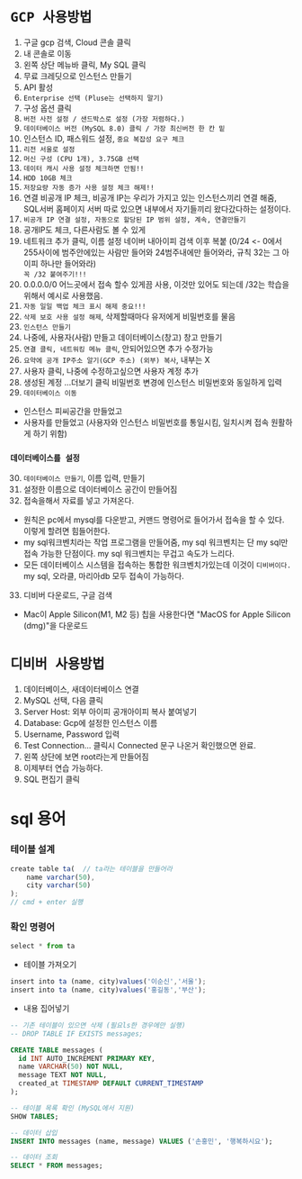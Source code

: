 # `GCP 사용방법`

1. 구글 gcp 검색, Cloud 콘솔 클릭
2. 내 콘솔로 이동
3. 왼쪽 상단 메뉴바 클릭, My SQL 클릭
4. 무료 크레딧으로 인스턴스 만들기
5. API 활성
6. `Enterprise 선택 (Pluse는 선택하지 말기)`
7. 구성 옵션 클릭
8. `버전 사전 설정 / 샌드박스로 설정 (가장 저렴하다.)`
9. `데이터베이스 버전 (MySQL 8.0) 클릭 / 가장 최신버전 한 칸 밑`
10. 인스턴스 ID, 패스워드 설정, `중요 복잡성 요구 체크`
11. `리전 서울로 설정`
12. `머신 구성 (CPU 1개), 3.75GB 선택`
13. `데이터 캐시 사용 설정 체크하면 안됨!!`
14. `HDD 10GB 체크`
15. `저장요량 자동 증가 사용 설정 체크 해제!!`
16. 연결 비공개 IP 체크, 비공개 IP는 우리가 가지고 있는 인스턴스끼리 연결 해줌, SQL서버 홈페이지 서버 따로 있으면 내부에서 자기들끼리 왔다갔다하는 설정이다.
17. `비공개 IP 연결 설정, 자동으로 할당된 IP 범위 설정, 계속, 연결만들기`
18. 공개IP도 체크, 다른사람도 볼 수 있게
19. 네트워크 추가 클릭, 이름 설정 네이버 내아이피 검색 이후 복붙 (0/24 <- 0에서 255사이에 범주안에있는 사람만 들어와 24범주내에만 들어와라, 규칙 32는 그 아이피 하나만 들어와라)<br>
    `꼭 /32 붙여주기!!!`
20. 0.0.0.0/0 어느곳에서 접속 할수 있게끔 사용, 이것만 있어도 되는데 /32는 학습을 위해서 예시로 사용했음.
21. `자동 일일 백업 체크 표시 해제 중요!!!`
22. `삭제 보호 사용 설정 해제`, 삭제할때마다 유저에게 비밀번호를 물음
23. `인스턴스 만들기`
24. 나중에, 사용자(사람) 만들고 데이터베이스(창고) 창고 만들기
25. `연결 클릭, 네트워킹 메뉴 클릭`, 안되어있으면 추가 수정가능
26. `요약에 공개 IP주소 알기(GCP 주소) (외부) 복사`, 내부는 X
27. 사용자 클릭, 나중에 수정하고싶으면 사용자 계정 추가
28. 생성된 계정 ...더보기 클릭 비밀번호 변경에 인스턴스 비밀번호와 동일하게 입력
29. `데이터베이스 이동`

- 인스턴스 피씨공간을 만들었고
- 사용자를 만들었고 (사용자와 인스턴스 비밀번호를 통일시킴, 일치시켜 접속 원활하게 하기 위함)

### `데이터베이스를 설정`

30. `데이터베이스 만들기`, 이름 입력, 만들기
31. 설정한 이름으로 데이터베이스 공간이 만들어짐
32. 접속을해서 자료를 넣고 가져온다.

- 원칙은 pc에서 mysql를 다운받고, 커맨드 명령어로 들어가서 접속을 할 수 있다. 이렇게 할려면 힘들어한다.
- my sql워크벤치라는 작업 프로그램을 만들어줌, my sql 워크벤치는 단 my sql만 접속 가능한 단점이다. my sql 워크벤치는 무겁고 속도가 느리다.
- 모든 데이터베이스 시스템을 접속하는 통합한 워크벤치가있는데 이것이 `디비버이다.` my sql, 오라클, 마리아db 모두 접속이 가능하다.

33. 디비버 다운로드, 구글 검색

- Mac이 Apple Silicon(M1, M2 등) 칩을 사용한다면 "MacOS for Apple Silicon (dmg)"을 다운로드

# `디비버 사용방법`

1. 데이터베이스, 새데이터베이스 연결
2. MySQL 선택, 다음 클릭
3. Server Host: 외부 아이피 공개아이피 복사 붙여넣기
4. Database: Gcp에 설정한 인스턴스 이름
5. Username, Password 입력
6. Test Connection... 클릭시 Connected 문구 나온거 확인했으면 완료.
7. 왼쪽 상단에 보면 root라는게 만들어짐
8. 이제부터 연습 가능하다.
9. SQL 편집기 클릭

# sql 용어

### 테이블 설계

```js
create table ta(  // ta라는 테이블을 만들어라
    name varchar(50),
    city varchar(50)
);
// cmd + enter 실행
```

### 확인 명령어

```js
select * from ta
```

- 테이블 가져오기

```js
insert into ta (name, city)values('이순신','서울');
insert into ta (name, city)values('홍길동','부산');
```

- 내용 집어넣기

```sql
-- 기존 테이블이 있으면 삭제 (필요ls한 경우에만 실행)
-- DROP TABLE IF EXISTS messages;

CREATE TABLE messages (
  id INT AUTO_INCREMENT PRIMARY KEY,
  name VARCHAR(50) NOT NULL,
  message TEXT NOT NULL,
  created_at TIMESTAMP DEFAULT CURRENT_TIMESTAMP
);

-- 테이블 목록 확인 (MySQL에서 지원)
SHOW TABLES;

-- 데이터 삽입
INSERT INTO messages (name, message) VALUES ('손홍민', '행복하시요');

-- 데이터 조회
SELECT * FROM messages;


```
